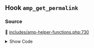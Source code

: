 ## Hook `amp_get_permalink`

### Source

:link: [includes/amp-helper-functions.php:730](https://github.com/ampproject/amp-wp/blob/develop/includes/amp-helper-functions.php#L730)

<details>
<summary>Show Code</summary>

```php
return apply_filters( 'amp_get_permalink', $amp_url, $post_id );
```

</details>
